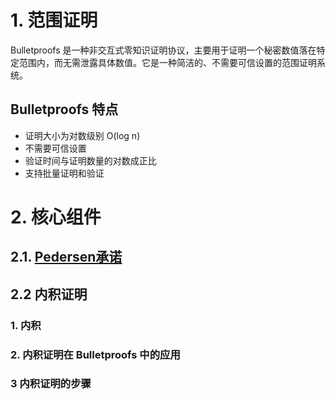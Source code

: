 # 1. 范围证明
Bulletproofs 是一种非交互式零知识证明协议，主要用于证明一个秘密数值落在特定范围内，而无需泄露具体数值。它是一种简洁的、不需要可信设置的范围证明系统。
## Bulletproofs 特点
- 证明大小为对数级别 O(log n)
- 不需要可信设置
- 验证时间与证明数量的对数成正比
- 支持批量证明和验证
# 2. 核心组件
## 2.1. [Pedersen承诺](./promise/2.Pedersen承诺.md)
## 2.2 内积证明
### 1. 内积
### 2. 内积证明在 Bulletproofs 中的应用
### 3 内积证明的步骤